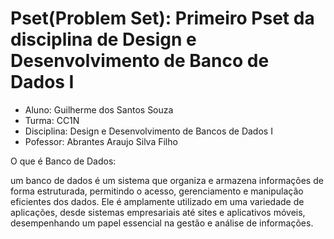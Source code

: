 # Pset(Problem Set): Primeiro Pset da disciplina de Design e Desenvolvimento de Banco de Dados I

* Aluno: Guilherme dos Santos Souza
* Turma: CC1N
* Disciplina: Design e Desenvolvimento de Bancos de Dados I
* Pofessor: Abrantes Araujo Silva Filho

O que é Banco de Dados:
<p>um banco de dados é um sistema que organiza e armazena informações de forma estruturada, permitindo o acesso, gerenciamento e manipulação eficientes dos dados. Ele é amplamente utilizado em uma variedade de aplicações, desde sistemas empresariais até sites e aplicativos móveis, desempenhando um papel essencial na gestão e análise de informações.
